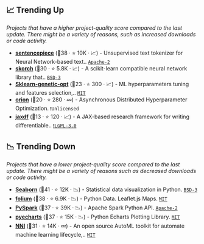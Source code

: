 ## 📈 Trending Up

_Projects that have a higher project-quality score compared to the last update. There might be a variety of reasons, such as increased downloads or code activity._

- <b><a href="https://github.com/google/sentencepiece">sentencepiece</a></b> (🥈38 ·  ⭐ 10K · 📈) - Unsupervised text tokenizer for Neural Network-based text.. <code><a href="http://bit.ly/3nYMfla">Apache-2</a></code>
- <b><a href="https://github.com/skorch-dev/skorch">skorch</a></b> (🥉30 ·  ⭐ 5.8K · 📈) - A scikit-learn compatible neural network library that.. <code><a href="http://bit.ly/3aKzpTv">BSD-3</a></code> <code><img src="https://git.io/JLy1Q" style="display:inline;" width="13" height="13"></code> <code><img src="https://git.io/JLy1F" style="display:inline;" width="13" height="13"></code>
- <b><a href="https://github.com/rodrigo-arenas/Sklearn-genetic-opt">Sklearn-genetic-opt</a></b> (🥉23 ·  ⭐ 300 · 📈) - ML hyperparameters tuning and features selection,.. <code><a href="http://bit.ly/34MBwT8">MIT</a></code>
- <b><a href="https://github.com/Epistimio/orion">orion</a></b> (🥉20 ·  ⭐ 280 · 💤) - Asynchronous Distributed Hyperparameter Optimization. <code>❗Unlicensed</code>
- <b><a href="https://github.com/ucl-bug/jaxdf">jaxdf</a></b> (🥉13 ·  ⭐ 120 · 📈) - A JAX-based research framework for writing differentiable.. <code><a href="http://bit.ly/37RvQcA">❗️LGPL-3.0</a></code> <code><img src="https://jax.readthedocs.io/en/latest/_static/favicon.png" style="display:inline;" width="13" height="13"></code>

## 📉 Trending Down

_Projects that have a lower project-quality score compared to the last update. There might be a variety of reasons such as decreased downloads or code activity._

- <b><a href="https://github.com/mwaskom/seaborn">Seaborn</a></b> (🥈41 ·  ⭐ 12K · 📉) - Statistical data visualization in Python. <code><a href="http://bit.ly/3aKzpTv">BSD-3</a></code>
- <b><a href="https://github.com/python-visualization/folium">folium</a></b> (🥈38 ·  ⭐ 6.9K · 📉) - Python Data. Leaflet.js Maps. <code><a href="http://bit.ly/34MBwT8">MIT</a></code>
- <b><a href="https://github.com/apache/spark">PySpark</a></b> (🥈37 ·  ⭐ 39K · 📉) - Apache Spark Python API. <code><a href="http://bit.ly/3nYMfla">Apache-2</a></code> <code><img src="https://git.io/JLy1N" style="display:inline;" width="13" height="13"></code>
- <b><a href="https://github.com/pyecharts/pyecharts">pyecharts</a></b> (🥈37 ·  ⭐ 15K · 📉) - Python Echarts Plotting Library. <code><a href="http://bit.ly/34MBwT8">MIT</a></code> <code><img src="https://git.io/JLy1E" style="display:inline;" width="13" height="13"></code>
- <b><a href="https://github.com/microsoft/nni">NNI</a></b> (🥈31 ·  ⭐ 14K · 💤) - An open source AutoML toolkit for automate machine learning lifecycle,.. <code><a href="http://bit.ly/34MBwT8">MIT</a></code>

